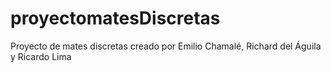 # proyectomatesDiscretas
Proyecto de mates discretas creado por Emilio Chamalé, Richard del Águila y Ricardo Lima

